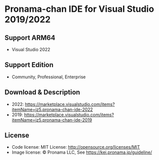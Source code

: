 # Pronama-chan IDE for Visual Studio 2019/2022

## Support ARM64
* Visual Studio 2022

## Support Edition
* Community, Professional, Enterprise

## Download & Description

* 2022: https://marketplace.visualstudio.com/items?itemName=jz5.pronama-chan-ide-2022
* 2019: https://marketplace.visualstudio.com/items?itemName=jz5.pronama-chan-ide-2019

## License

* Code license: MIT License: http://opensource.org/licenses/MIT
* Image license: © Pronama LLC, See https://kei.pronama.jp/guideline/
